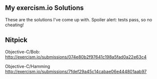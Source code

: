 ## My exercism.io Solutions

These are the solutions I've come up with. Spoiler alert: tests pass, so no cheating!

## Nitpick
Objective-C/Bob: http://exercism.io/submissions/074e80b2f97641c198a5fad0a22e63c4

Objective-C/Hamming http://exercism.io/submissions/7fdef29a45c14cabae06e444801aab97
